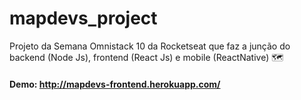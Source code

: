 # mapdevs_project
Projeto da Semana Omnistack 10 da Rocketseat que faz a junção do backend (Node Js), frontend (React Js) e mobile (ReactNative) 🗺

#### Demo: http://mapdevs-frontend.herokuapp.com/
